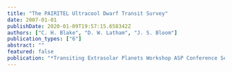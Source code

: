 ```yaml
---
title: "The PAIRITEL Ultracool Dwarf Transit Survey"
date: 2007-01-01
publishDate: 2020-01-09T19:57:15.658342Z
authors: ["C. H. Blake", "D. W. Latham", "J. S. Bloom"]
publication_types: ["6"]
abstract: ""
featured: false
publication: "*Transiting Extrasolar Planets Workshop ASP Conference Series, Vol. 366, Proceedings of the conference held 25-28 September, 2006 at the Max Planck Institute for Astronomy in Heidelberg, Germany. Edited by C. Afonso, D. Weldrake, and Th. Henning. San Francisco: Astronomical Society of the Pacific, 2007., p.87*"
---
```


